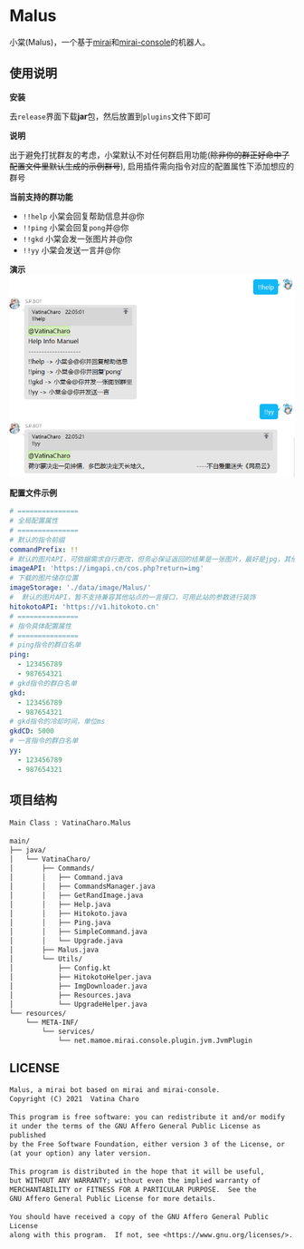 # Malus

小棠(Malus)，一个基于[mirai](https://github.com/mamoe/mirai)和[mirai-console](https://github.com/mamoe/mirai-console)的机器人。

## 使用说明

**安装**

去`release`界面下载**jar**包，然后放置到`plugins`文件下即可

**说明**

出于避免打扰群友的考虑，小棠默认不对任何群启用功能(~~除非你的群正好命中了配置文件里默认生成的示例群号~~), 启用插件需向指令对应的配置属性下添加想应的群号

**当前支持的群功能**

* `!!help` 小棠会回复帮助信息并@你
* `!!ping` 小棠会回复`pong`并@你
* `!!gkd` 小棠会发一张图片并@你
* `!!yy` 小棠会发送一言并@你

**演示**
![demo](https://raw.githubusercontent.com/VatinaCharo/PicgoPicAssets/main/pic/malus_demo.png)

**配置文件示例**
```yaml
# ===============
# 全局配置属性
# ===============
# 默认的指令前缀
commandPrefix: !!
# 默认的图片API，可依据需求自行更改，但务必保证返回的结果是一张图片，最好是jpg，其他不做可用性保证
imageAPI: 'https://imgapi.cn/cos.php?return=img'
# 下载的图片储存位置
imageStorage: './data/image/Malus/'
#  默认的图片API，暂不支持兼容其他站点的一言接口，可用此站的参数进行装饰
hitokotoAPI: 'https://v1.hitokoto.cn'
# ===============
# 指令具体配置属性
# ===============
# ping指令的群白名单
ping: 
  - 123456789
  - 987654321
# gkd指令的群白名单
gkd: 
  - 123456789
  - 987654321
# gkd指令的冷却时间，单位ms
gkdCD: 5000
# 一言指令的群白名单
yy: 
  - 123456789
  - 987654321
```

## 项目结构
```text
Main Class : VatinaCharo.Malus

main/
├── java/
│   └── VatinaCharo/
│       ├── Commands/
│       │   ├── Command.java
│       │   ├── CommandsManager.java
│       │   ├── GetRandImage.java
│       │   ├── Help.java
│       │   ├── Hitokoto.java
│       │   ├── Ping.java
│       │   ├── SimpleCommand.java
│       │   └── Upgrade.java
│       ├── Malus.java
│       └── Utils/
│           ├── Config.kt
│           ├── HitokotoHelper.java
│           ├── ImgDownloader.java
│           ├── Resources.java
│           └── UpgradeHelper.java
└── resources/
    └── META-INF/
        └── services/
            └── net.mamoe.mirai.console.plugin.jvm.JvmPlugin
```

## LICENSE

```
Malus, a mirai bot based on mirai and mirai-console.
Copyright (C) 2021  Vatina Charo
 
This program is free software: you can redistribute it and/or modify
it under the terms of the GNU Affero General Public License as published
by the Free Software Foundation, either version 3 of the License, or
(at your option) any later version.

This program is distributed in the hope that it will be useful,
but WITHOUT ANY WARRANTY; without even the implied warranty of
MERCHANTABILITY or FITNESS FOR A PARTICULAR PURPOSE.  See the
GNU Affero General Public License for more details.
 
You should have received a copy of the GNU Affero General Public License
along with this program.  If not, see <https://www.gnu.org/licenses/>.
```
